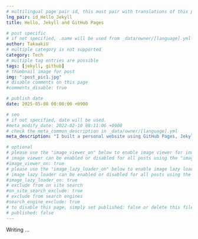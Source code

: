 ```yaml
---
# multilingual page pair id, this must pair with translations of this page. (This name must be unique)
lng_pair: id_Hello_Jekyll
title: Hello, Jekyll and GitHub Pages

# post specific
# if not specified, .name will be used from _data/owner/[language].yml
author: TakaakiU
# multiple category is not supported
category: Tech
# multiple tag entries are possible
tags: [jekyll, github]
# thumbnail image for post
img: ":post_pic1.jpg"
# disable comments on this page
#comments_disable: true

# publish date
date: 2025-05-08 00:00:00 +0900

# seo
# if not specified, date will be used.
#meta_modify_date: 2022-02-10 08:11:06 +0900
# check the meta_common_description in _data/owner/[language].yml
meta_description: "I built a personal website using GitHub Pages, Jekyll, and the Jekyll theme Mr. Green. I'll share the site along with a simple overview of the steps I took to create it."

# optional
# please use the "image_viewer_on" below to enable image viewer for individual pages or posts (_posts/ or [language]/_posts folders).
# image viewer can be enabled or disabled for all posts using the "image_viewer_posts: true" setting in _data/conf/main.yml.
#image_viewer_on: true
# please use the "image_lazy_loader_on" below to enable image lazy loader for individual pages or posts (_posts/ or [language]/_posts folders).
# image lazy loader can be enabled or disabled for all posts using the "image_lazy_loader_posts: true" setting in _data/conf/main.yml.
#image_lazy_loader_on: true
# exclude from on site search
#on_site_search_exclude: true
# exclude from search engines
#search_engine_exclude: true
# to disable this page, simply set published: false or delete this file
# published: false
---
```


Writing ...
